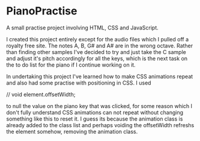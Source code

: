 # PianoPractise
A  small practise project involving HTML, CSS and JavaScript.

I created this project entirely except for the audio files which I pulled off a royalty free site. The notes A, B, G# and A# are in the wrong octave.
Rather than finding other samples I've decided to try and just take the C sample and adjust it's pitch accordingly for all the keys, which is the next task
on the to do list for the piano if I continue working on it.

In undertaking this project I've learned how to make CSS animations repeat and also had some practise with positioning in CSS. I used 

// void element.offsetWidth;

to null the value on the piano key that was clicked, for some reason which I don't fully understand CSS animations can not repeat
without changing something like this to reset it. I guess its because the animation class is already added to the class list and perhaps
voiding the offsetWidth refreshs the element somehow, removing the animation class.
